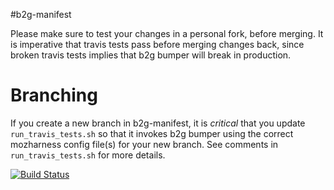 #b2g-manifest

Please make sure to test your changes in a personal fork, before merging. It is
imperative that travis tests pass before merging changes back, since broken
travis tests implies that b2g bumper will break in production.

# Branching
If you create a new branch in b2g-manifest, it is *critical* that you update
`run_travis_tests.sh` so that it invokes b2g bumper using the correct
mozharness config file(s) for your new branch. See comments in
`run_travis_tests.sh` for more details.

[![Build Status](https://secure.travis-ci.org/mozilla-b2g/b2g-manifest.png)](http://travis-ci.org/mozilla-b2g/b2g-manifest)

